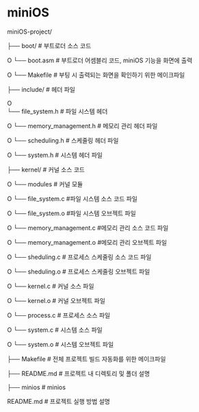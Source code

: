 # miniOS

miniOS-project/

├── boot/                   # 부트로더 소스 코드  

O   └── boot.asm            # 부트로더 어셈블리 코드, miniOS 기능을 화면에 출력  

O   └── Makefile            # 부팅 시 출력되는 화면을 확인하기 위한 메이크파일

├── include/                # 헤더 파일  

O   
└── file_system.h       # 파일 시스템 헤더  

O   └── memory_management.h # 메모리 관리 헤더 파일 

O   └── scheduling.h        # 스케줄링 헤더 파일

O   └── system.h            # 시스템 헤더 파일

├── kernel/                 # 커널 소스 코드  

O   └── modules             # 커널 모듈  
  
   O   └── file_system.c #파일 시스템 소스 코드 파일
   
   O   └── file_system.o #파일 시스템 오브젝트 파일
   
   O   └── memory_management.c #메모리 관리 소스 코드 파일
   
   O   └── memory_management.o #메모리 관리 오브젝트 파일
   
   O   └── sheduling.c # 프로세스 스케줄링 소스 코드 파일
   
   O   └── sheduling.o # 프로세스 스케줄링 오브젝트 파일

O   └── kernel.c            # 커널 소스 파일

O   └── kernel.o            # 커널 오브젝트 파일

O   └── process.c           # 프로세스 소스 파일

O   └── system.c            # 시스템 소스 파일

O   └── system.o            # 시스템 오브젝트 파일

├── Makefile                # 전체 프로젝트 빌드 자동화를 위한 메이크파일  

├── README.md               # 프로젝트 내 디렉토리 및 폴더 설명

├── minios                  # minios

README.md               # 프로젝트 실행 방법 설명
